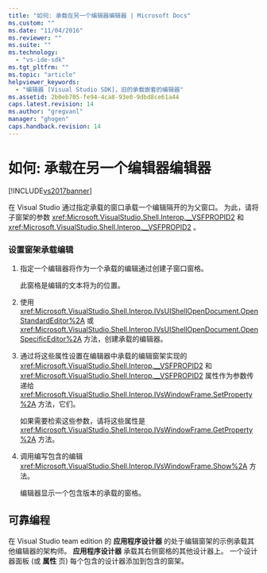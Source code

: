```yaml
---
title: "如何: 承载在另一个编辑器编辑器 | Microsoft Docs"
ms.custom: ""
ms.date: "11/04/2016"
ms.reviewer: ""
ms.suite: ""
ms.technology: 
  - "vs-ide-sdk"
ms.tgt_pltfrm: ""
ms.topic: "article"
helpviewer_keywords: 
  - "编辑器 [Visual Studio SDK]，旧的承载嵌套的编辑器"
ms.assetid: 2b0eb705-fe94-4ca8-93e0-9dbd8ce61a44
caps.latest.revision: 14
ms.author: "gregvanl"
manager: "ghogen"
caps.handback.revision: 14
---
```

# 如何: 承载在另一个编辑器编辑器
[!INCLUDE[vs2017banner](../code-quality/includes/vs2017banner.md)]

在 Visual Studio 通过指定承载的窗口承载一个编辑隔开的为父窗口。  为此，请将子窗架的参数 <xref:Microsoft.VisualStudio.Shell.Interop.__VSFPROPID2> 和 <xref:Microsoft.VisualStudio.Shell.Interop.__VSFPROPID2> 。  
  
### 设置窗架承载编辑  
  
1.  指定一个编辑器将作为一个承载的编辑通过创建子窗口窗格。  
  
     此窗格是编辑的文本将为的位置。  
  
2.  使用 <xref:Microsoft.VisualStudio.Shell.Interop.IVsUIShellOpenDocument.OpenStandardEditor%2A> 或 <xref:Microsoft.VisualStudio.Shell.Interop.IVsUIShellOpenDocument.OpenSpecificEditor%2A> 方法，创建承载的编辑器。  
  
3.  通过将这些属性设置在编辑器中承载的编辑窗架实现的 <xref:Microsoft.VisualStudio.Shell.Interop.__VSFPROPID2> 和 <xref:Microsoft.VisualStudio.Shell.Interop.__VSFPROPID2> 属性作为参数传递给 <xref:Microsoft.VisualStudio.Shell.Interop.IVsWindowFrame.SetProperty%2A> 方法，它们。  
  
     如果需要检索这些参数，请将这些属性是 <xref:Microsoft.VisualStudio.Shell.Interop.IVsWindowFrame.GetProperty%2A> 方法。  
  
4.  调用编写包含的编辑 <xref:Microsoft.VisualStudio.Shell.Interop.IVsWindowFrame.Show%2A> 方法。  
  
     编辑器显示一个包含版本的承载的窗格。  
  
## 可靠编程  
 在 Visual Studio team edition 的 **应用程序设计器** 的处于编辑窗架的示例承载其他编辑器的架构师。  **应用程序设计器** 承载其右侧窗格的其他设计器上。  一个设计器面板 \(或 **属性** 页\) 每个包含的设计器添加到包含的窗架。